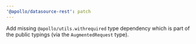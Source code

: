 ```yaml
---
'@apollo/datasource-rest': patch
---
```


Add missing `@apollo/utils.withrequired` type dependency which is part of the
public typings (via the `AugmentedRequest` type).
